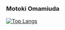 ### Motoki Omamiuda

[![Top Langs](https://github-readme-stats.vercel.app/api/top-langs/?username=mo-to-ki)](https://github.com/anuraghazra/github-readme-stats)

